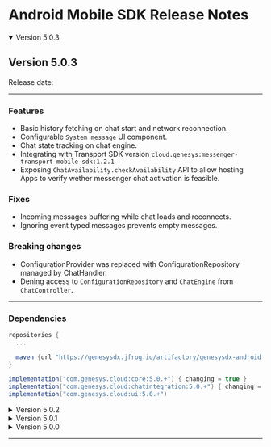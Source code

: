 

# Android Mobile SDK Release Notes


<details open markdown="block">
<summary> Version 5.0.3 </summary>

## Version 5.0.3
Release date: 

___

### Features
- Basic history fetching on chat start and network reconnection.
- Configurable `System message` UI component.
- Chat state tracking on chat engine.
- Integrating with Transport SDK version `cloud.genesys:messenger-transport-mobile-sdk:1.2.1`
- Exposing `ChatAvailability.checkAvailability` API to allow hosting Apps to verify wether messenger chat activation is feasible.

### Fixes
- Incoming messages buffering while chat loads and reconnects.
- Ignoring event typed messages prevents empty messages.

### Breaking changes
- ConfigurationProvider was replaced with ConfigurationRepository managed by ChatHandler.
- Dening access to `ConfigurationRepository` and `ChatEngine` from `ChatController`.

---

### Dependencies 

```gradle
repositories {
  ...

  maven {url "https://genesysdx.jfrog.io/artifactory/genesysdx-android.dev"}
}

implementation("com.genesys.cloud:core:5.0.+") { changing = true }
implementation("com.genesys.cloud:chatintegration:5.0.+") { changing = true }
implementation("com.genesys.cloud:ui:5.0.+")
```

</details>



</details>
<details close markdown="block">
<summary> Version 5.0.2 </summary>

# Version 5.0.2
Release date: 

### Features
- Messenger chat engine support. 
- Chat configurations maintenance improvements. Seperating logic settings from UI related configurations.
- Loading messenger chat configurations and applying basic UI configurations on displayed messages.
- Enable chat configurations alternation by the hosting App before chat starts, with `ConfigurationsProvider` implementation. 
- Chat start can be prevented using `ChatSettings::enabled` property.
Failure to load chat configurations, fails the chat creation.

### Fixes
- Fast scroll button visibility after voice recording
- Double injected fast scroll button after configuration update
- State and error event pass to the hosting App on the main thread.

### Breaking changes
- Timestamp UI configuration moved from ChatSettings to the SDKs UI components configuration. 
- UI related configurations were moved from the ChatSettings and are now available on `ChatUIProvider`.
- Applying `ChatUIProvider` to `ChatController` was dismissed, `ConfigurationsProvider` should be used instead.
- `ConversationSettings` were dismissed, use `ConfigurationsProvider` instead.

---

### Dependencies 

```gradle
repositories {
  ...

  maven {url "https://genesysdx.jfrog.io/artifactory/genesysdx-android.dev"}
}

implementation("com.genesys.cloud:core:5.0.+") { changing = true }
implementation("com.genesys.cloud:chatintegration:5.0.+") { changing = true }
implementation("com.genesys.cloud:ui:5.0.2.rc4")
```

</details>



<details close markdown="block">

<summary> Version 5.0.1 </summary>

# Version 5.0.1
Release date: 

### Features
- Adding chat engine to supported chats. The chat engine enables creation and control of chats not related to the displayed chat UI.  
- Adding technical documentation using Javadoc and kDoc 
- Integrating with Transport SDK version `cloud.genesys:messenger-transport-mobile-sdk:1.1.12`

### Breaking Changes
- namespacing and packages renaming to `com.genesys.cloud` prefix 

---

### Dependencies 

```gradle
repositories {
  ...

  maven {url "https://genesysdx.jfrog.io/artifactory/genesysdx-android.dev"}
}

implementation("com.genesys.cloud:core:5.0.1.rc3") { changing = true }
implementation("com.genesys.cloud:chatintegration:5.0.1.rc3") { changing = true }
implementation("com.genesys.cloud:ui:5.0.1.rc3")
```
---

</details>


<details close markdown="block">

<summary> Version 5.0.0 </summary>

# Version 5.0.0
Release date: 14 Nov 2021

### Features
- **Support basic messenger chat.** 
- Basic error handling for messenger chat.
- Integration with Transport SDK version `com.genesys.sdk:transport:1.0.0.rc4`

---

### Dependencies 

```gradle
repositories {
  ...

  maven {url "https://genesysdx.jfrog.io/artifactory/genesysdx-android.dev"}
}

implementation("com.genesys.cloud:core:5.0.0.rc2") { changing = true }
implementation("com.genesys.cloud:chatintegration:5.0.0.rc1") { changing = true }
implementation("com.genesys.cloud:ui:5.0.0.rc4")
```
---

</details>

---